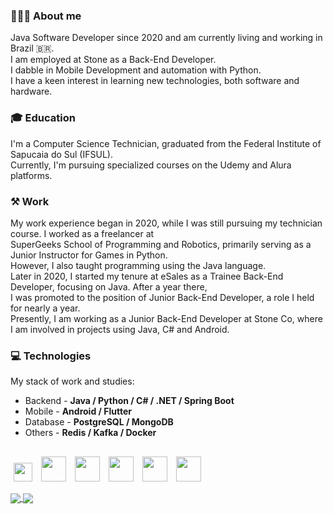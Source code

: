 ### 👨🏻‍💻 About me
 Java Software Developer since 2020 and am currently living and working in Brazil 🇧🇷.  
 I am employed at Stone as a Back-End Developer.<br>
 I dabble in Mobile Development and automation with Python.<br>
 I have a keen interest in learning new technologies, both software and hardware.<br>
 
 ### 🎓 Education  
  I'm a Computer Science Technician, graduated from the Federal Institute of Sapucaia do Sul (IFSUL).  
  Currently, I'm pursuing specialized courses on the Udemy and Alura platforms.
  
 ### ⚒️ Work
My work experience began in 2020, while I was still pursuing my technician course. I worked as a freelancer at  
SuperGeeks School of Programming and Robotics, 
primarily serving as a Junior Instructor for Games in Python.  
However, I also taught programming using the Java language.  
Later in 2020, I started my tenure at eSales as a Trainee Back-End Developer, focusing on Java. After a year there,  
I was promoted to the position of Junior Back-End Developer, 
a role I held for nearly a year.  
Presently, I am working as a Junior Back-End Developer at Stone Co, where I am involved in projects using Java, C# and Android.
  
 ### 💻 Technologies
 My stack of work and studies:

- Backend - **Java / Python / C# / .NET / Spring Boot**
- Mobile - **Android / Flutter**
- Database - **PostgreSQL / MongoDB**
- Others - **Redis / Kafka / Docker**
##
<p>
    <img src="https://cdn.jsdelivr.net/gh/devicons/devicon/icons/git/git-plain.svg" height="30" width="30" hspace="5"/>
    <img src="https://cdn.jsdelivr.net/gh/devicons/devicon/icons/java/java-original.svg" height="40" width="40" hspace="5"/>
    <img src="https://cdn.jsdelivr.net/gh/devicons/devicon/icons/csharp/csharp-original.svg" height="40" width="40" hspace="5" />
    <img src="https://cdn.jsdelivr.net/gh/devicons/devicon/icons/python/python-original.svg" height="40" width="40" hspace="5"/>
    <img src="https://cdn.jsdelivr.net/gh/devicons/devicon/icons/android/android-plain.svg" height="40" width="40" hspace="5" />
    <img src="https://cdn.jsdelivr.net/gh/devicons/devicon/icons/postgresql/postgresql-original.svg" height="40" width="40" hspace="5" />
          
   
  <!-- <img src="https://cdn.jsdelivr.net/gh/devicons/devicon/icons/mongodb/mongodb-original.svg" height="40" width="40" hspace="5"/> -->
  <!-- <img src="https://cdn.jsdelivr.net/gh/devicons/devicon/icons/javascript/javascript-original.svg" height="30" width="30" hspace="5"/> -->
  <!-- <img src="https://cdn.jsdelivr.net/gh/devicons/devicon/icons/kotlin/kotlin-original.svg" height="30" width="30" hspace="5"/> --> 
  <!-- <img src="https://cdn.jsdelivr.net/gh/devicons/devicon/icons/redis/redis-original.svg" height="40" width="40" hspace="5"/> --> 
  <!-- <img src="https://cdn.jsdelivr.net/gh/devicons/devicon/icons/docker/docker-original.svg" height="50" width="50" hspace="5"/> --> 
  <!-- <img src="https://cdn.jsdelivr.net/gh/devicons/devicon/icons/jenkins/jenkins-original.svg" height="40" width="40" hspace="5"/> --> 
  <!-- <img src="https://cdn.jsdelivr.net/gh/devicons/devicon/icons/apachekafka/apachekafka-original.svg" height="40" width="40" hspace="5"/> -->
  <!-- <img src="https://cdn.jsdelivr.net/gh/devicons/devicon/icons/flutter/flutter-original.svg" height="30" width="30" hspace="5" /> -->
  <!-- <img src="elasticsearch.svg" height="55" width="55" hspace="5"/> -->
  <!-- <img src="sonarsource.svg" height="55" width="55" hspace="5"/> -->
</p>

<div>
<a href= "https://beacons.ai/mayndi15">
  <img align="center" src="https://github-readme-stats.vercel.app/api?username=mayndi15&show_icons=true&theme=dracula&bg_color=00000000&include_all_commits=true&count_private=true&role=ORGANIZATION_MEMBER,COLLABORATOR&hide_border=true"/>
</a>
 <a href= "https://beacons.ai/mayndi15">
  <img align="center" src="https://github-readme-stats.vercel.app/api/top-langs/?username=mayndi15&layout=compact&langs_count=10&theme=dracula&include_all_commits=true&count_private=true&bg_color=00000000&custom_title=Languages&card_width=375&hide=c%2B%2B,objective-c,cmake,c,swift,dart&hide_border=true"/>
</a>
</div>
